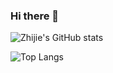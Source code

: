 ### Hi there 👋
![Zhijie's GitHub stats](https://github-readme-stats.vercel.app/api?username=ZJW-92&show_icons=true&theme=react)

![Top Langs](https://github-readme-stats.vercel.app/api/top-langs/?username=ZJW-92&layout=compact&theme=react)

<!--
![Readme Card](https://github-readme-stats.vercel.app/api/pin/?username=ZJW-92&repo=Stoink_stock_price_prediction&theme=react&show_owners)

Here are some ideas to get you started:

- 🔭 I’m currently working on ...
- 🌱 I’m currently learning ...
- 👯 I’m looking to collaborate on ...
- 🤔 I’m looking for help with ...
- 💬 Ask me about ...
- 📫 How to reach me: ...
- 😄 Pronouns: ...
- ⚡ Fun fact: ...
-->
